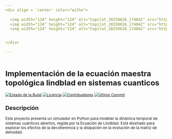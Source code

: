 ```yaml
---
<div align = 'center' color="withe">
  
  <img width="124" height="124" alt="Copilot_20250626_174042" src="https://github.com/user-attachments/assets/95b47a32-9b20-49d5-a41a-a36a5b393cf6" />
  <img width="124" height="124" alt="Copilot_20250626_174042" src="https://github.com/user-attachments/assets/95b47a32-9b20-49d5-a41a-a36a5b393cf6" />
  <img width="124" height="124" alt="Copilot_20250626_174042" src="https://github.com/user-attachments/assets/95b47a32-9b20-49d5-a41a-a36a5b393cf6" />


</div>

---
```


<svg fill="none" viewBox="0 0 600 300" width="600" height="300" xmlns="http://www.w3.org/2000/svg">
  <foreignObject width="100%" height="100%">
    <div xmlns="http://www.w3.org/1999/xhtml">
 <h1> 
   Implementación de la ecuación maestra topológica lindblad en sistemas cuanticos 
 </h1> 
<style> 
  .container {
          display: flex;
          width: 100%;
          height: 300px;
          background-color: black;
          color: white
     </style>
  </foreignObject>
</svg>



[![Estado de la Build](https://img.shields.io/badge/build-passing-brightgreen)](link_a_tu_pipeline_ci_si_tienes)
[![Licencia](https://img.shields.io/badge/license-MIT-blue.svg)](LICENSE)
[![Contribuidores](https://img.shields.io/github/contributors/tu_usuario_github/tu_repositorio)](https://github.com/tu_usuario_github/tu_repositorio/graphs/contributors)
[![Último Commit](https://img.shields.io/github/last-commit/tu_usuario_github/tu_repositorio)](https://github.com/tu_usuario_github/tu_repositorio/commits/main)


## Descripción
Este proyecto presenta un simulador en Python para modelar la dinámica temporal de sistemas cuánticos abiertos, regida por la Ecuación de Lindblad. Está diseñado para explorar los efectos de la decoherencia y la disipación en la evolución de la matriz de densidad.

## Problema Abordado

Los sistemas cuánticos reales interactúan inevitablemente con su entorno, lo que lleva a la pérdida de coherencia y energía. Este simulador permite estudiar con precisión esta dinámica no-unitaria, crucial para el avance de la computación cuántica y otras tecnologías cuánticas.

## Características Principales

*   Implementación del formalismo de la Ecuación de Lindblad.
*   Capacidad para definir sistemas cuánticos arbitrarios (Hamiltoniano y operadores de Lindblad).
*   Resolución numérica robusta de la ecuación diferencial.
*   Cálculo y visualización de la evolución de observables clave.
*   Ejemplos incluidos para sistemas como qubits, osciladores armónicos, decaimiento radioactivo y láseres de 4 niveles.
*   Análisis específico de fenómenos como el umbral de láser.
*   Manejo de errores y validación de parámetros.
*   Guardado y carga de resultados de simulación.

## Instalación

*(Instrucciones sobre cómo obtener y configurar el proyecto)*

Accede al colab 
1.  https://colab.research.google.com/gist/tlacaelel666/f216ecc1310120260d20f1b8fe7cfbca/ecuacionmaestralindblad.ipynb
2.  https://colab.research.google.com/github/tlacaelel666/projectalpha1/blob/main/estadusQuantum.ipynb
3.  https://colab.research.google.com/github/tlacaelel666/projectalpha1/blob/main/Simulador_de_Lindblad_extendido.ipynb
